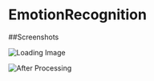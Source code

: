 # EmotionRecognition

##Screenshots

![Loading Image](https://imgur.com/uzPaai4)

![After Processing](https://imgur.com/pUDlItA)

